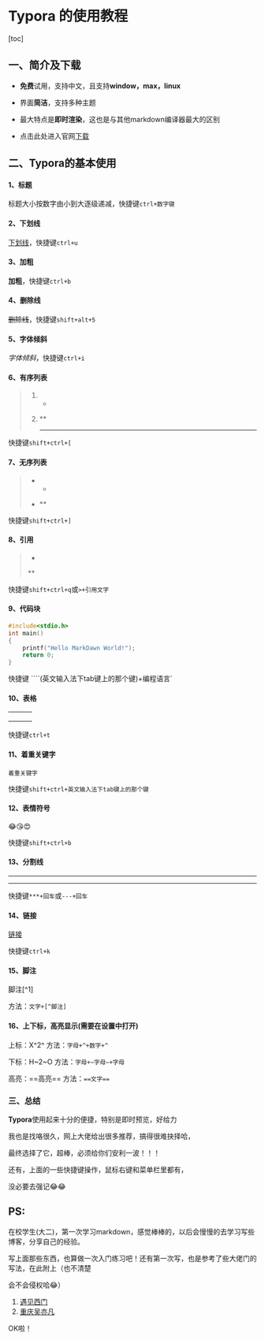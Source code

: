 # Typora 的使用教程

[toc]



## 一、简介及下载

- **免费**试用，支持中文，且支持**window，max，linux**

- 界面**简洁**，支持多种主题

- 最大特点是**即时渲染**，这也是与其他markdown编译器最大的区别

- 点击此处进入官网[下载]( https://typora.io/ )


## 二、Typora的基本使用

#### 1、标题

标题大小按数字由小到大逐级递减，快捷键`ctrl+数字键`

#### 2、下划线

<u>下划线</u>，快捷键`ctrl+u`

#### 3、加粗

**加粗**，快捷键`ctrl+b`

#### 4、删除线

~~删除线~~，快捷键`shift+alt+5`

#### 5、字体倾斜

*字体倾斜*，快捷键`ctrl+i`

#### 6、有序列表

> 1. *
>
> 2. **
>
>    ***

快捷键`shift+ctrl+[`

#### 7、无序列表

> - *
>
> - **

快捷键`shift+ctrl+]`

#### 8、引用

> *
>
> **

快捷键`shift+ctrl+q`或`>+引用文字`

#### 9、代码块

```c
#include<stdio.h>
int main()
{
	printf("Hello MarkDawn World!");
    return 0;
}
```

快捷键 ````(英文输入法下tab键上的那个键)+编程语言`

#### 10、表格

|      |      |      |
| ---- | ---- | ---- |
|      |      |      |
|      |      |      |
|      |      |      |

快捷键`ctrl+t`

#### 11、着重关键字

`着重关键字`

快捷键`shift+ctrl+英文输入法下tab键上的那个键`

#### 12、表情符号

😂😘😍

快捷键`shift+ctrl+b`

#### 13、分割线

***

---

快捷键`***+回车`或`---+回车`

#### 14、链接

[链接](http://www.baidu.com "链接")

快捷键`ctrl+k`

#### 15、脚注

脚注[^1]

方法：`文字+[^脚注]`

#### 16、上下标，高亮显示(需要在设置中打开)

上标：X^2^		方法：`字母+^+数字+^`

下标：H~2~O	方法：`字母+~字母~+字母`

高亮：==高亮==	方法：`==文字==`



### 三、总结

**Typora**使用起来十分的便捷，特别是即时预览，好给力

我也是找咯很久，网上大佬给出很多推荐，搞得很难抉择哈，

最终选择了它，超棒，必须给你们安利一波！！！

还有，上面的一些快捷键操作，鼠标右键和菜单栏里都有，

没必要去强记😂😂



## PS:

在校学生(大二)，第一次学习markdown，感觉棒棒的，以后会慢慢的去学习写些博客，分享自己的经验。

写上面那些东西，也算做一次入门练习吧！还有第一次写，也是参考了些大佬门的写法，在此附上（也不清楚

会不会侵权哈😂）

1. [遇见西门](https://www.simon96.online)
2. [重庆吴亦凡](https://blog.csdn.net/cris_zz/article/details/82919401)

OK啦！